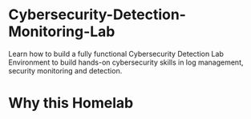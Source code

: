 # Cybersecurity-Detection-Monitoring-Lab
Learn how to build a fully functional Cybersecurity Detection Lab Environment to build hands-on cybersecurity skills in log management, security monitoring and detection.
# Why this Homelab
